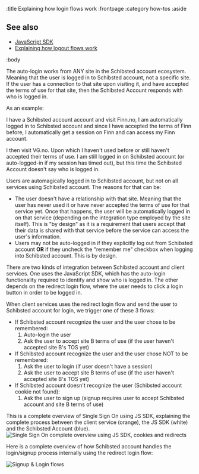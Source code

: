 :title Explaining how login flows work
:frontpage
:category how-tos
:aside

## See also

- [JavaScript SDK](/sdks/javascript/)
- [Explaining how logout flows work](/logout-flows/)

:body

The auto-login works from ANY site in the Schibsted account ecosystem. Meaning that the user is logged in to Schibsted account,
not a specific site. If the user has a connection to that site upon visiting it, and have accepted the
terms of use for that site, then the Schibsted Account responds with who is logged in.

As an example:
<div class="mod warning">
  <div class="bd">
    <p class="mhm">
      I have a Schibsted account account and visit Finn.no, I am automatically logged in to Schibsted account and since I have
      accepted the terms of Finn before, I automatically get a session on Finn and can access my Finn account.
    </p>
    <p class="mhm">
      I then visit VG.no. Upon which I haven't used before or still haven't accepted their terms of use.
      I am still logged in on Schibsted account (or auto-logged-in if my session has timed out), but this time the
      Schibsted Account doesn't say who is logged in.
    </p>
  </div>
</div>

Users are automagically logged in to Schibsted account, but not on all services using Schibsted account.
The reasons for that can be:

* The user doesn't have a relationship with that site. Meaning that the user has never used it or have never
accepted the terms of use for that service yet. Once that happens, the user will be automatically logged in
on that service (depending on the integration type employed by the site itself). This is "by design" as it is
a requirement that users accept that their data is shared with that service before the service can access the
user's information.
* Users may not be auto-logged in if they explicitly log out from Schibsted account **OR** if they uncheck the "remember me"
checkbox when logging into Schibsted account. This is by design.

There are two kinds of integration between Schibsted account and client services. One uses the JavaScript SDK, which has
the auto-login functionality required to identify and show who is logged in. The other depends on the redirect
login flow, where the user needs to click a login button in order to be logged in.

When client services uses the redirect login flow and send the user to Schibsted account for login, we trigger one of these 3 flows:

* If Schibsted account recognize the user and the user chose to be remembered:
    1. Auto-login the user
    2. Ask the user to accept site B terms of use (if the user haven't accepted site B's TOS yet)
* If Schibsted account recognize the user and the user chose NOT to be remembered:
    1. Ask the user to login (if user doesn't have a session)
    2. Ask the user to accept site B terms of use (if the user haven't accepted site B's TOS yet)
* If Schibsted account doesn't recognize the user (Schibsted account cookie not found):
    1. Ask the user to sign up (signup requires user to accept Schibsted account and site B terms of use)

This is a complete overview of Single Sign On using JS SDK, explaining the complete process between the client
service (orange), the JS SDK (white) and the Schibsted Account (blue).
![Single Sign On complete overview using JS SDK, cookies and redirects](/images/sso-usecases.png)

Here is a complete overview of how Schibsted account handles the login/signup process internally using the redirect login flow:

![Signup & Login flows](/images/signup-login-flows.png)
